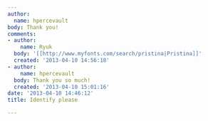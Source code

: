 ```yaml
---
author:
  name: hpercevault
body: Thank you!
comments:
- author:
    name: Ryuk
  body: '[[http://www.myfonts.com/search/pristina|Pristina]]'
  created: '2013-04-10 14:56:18'
- author:
    name: hpercevault
  body: Thank you so much!
  created: '2013-04-10 15:01:16'
date: '2013-04-10 14:46:12'
title: Identify please

---
```

